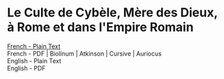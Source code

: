 # Le Culte de Cybèle, Mère des Dieux, à Rome et dans l'Empire Romain

[French - Plain Text](full-text-french.md)  
French - PDF | Biolinum | Atkinson | Cursive | Auriocus  
English - Plain Text  
English - PDF  

